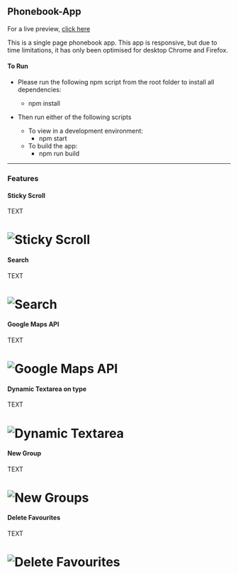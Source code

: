 ## Phonebook-App

For a live preview, [click here](https://www.phonebook.abdul-jabbar.co.uk)

This is a single page phonebook app. This app is responsive, but due to time limitations, it has only been optimised for desktop Chrome and Firefox.


#### To Run
- Please run the following npm script from the root folder to install all dependencies:
	- npm install

- Then run either of the following scripts
	- To view in a development environment: 
		- npm start
	- To build the app:
		- npm run build

___

### Features

#### Sticky Scroll

TEXT

![Sticky Scroll](../assets/Assets/sticky_scroll.gif?raw=true)
===

#### Search

TEXT

![Search](../assets/Assets/search.gif?raw=true)
===

#### Google Maps API

TEXT

![Google Maps API](../assets/Assets/Google_Maps_API.gif?raw=true)
===

#### Dynamic Textarea on type

TEXT

![Dynamic Textarea](../assets/Assets/Dynamic_textarea.gif?raw=true)
===

#### New Group

TEXT

![New Groups](../assets/Assets/new_group.gif?raw=true)
===

#### Delete Favourites

TEXT

![Delete Favourites](../assets/Assets/delete_favs.gif?raw=true)
===
